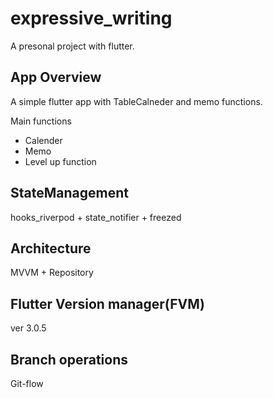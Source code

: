 # expressive_writing

A presonal project with flutter.

## App Overview

A simple flutter app with TableCalneder and memo functions.

Main functions
 - Calender
 - Memo
 - Level up function
 
## StateManagement

hooks_riverpod + state_notifier + freezed

## Architecture

MVVM + Repository

## Flutter Version manager(FVM)

ver 3.0.5

## Branch operations

Git-flow
